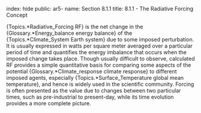 index: hide
public: ar5-
name: Section 8.1.1
title: 8.1.1 - The Radiative Forcing Concept

{Topics.*Radiative_Forcing RF} is the net change in the {Glossary.*Energy_balance energy balance} of the {Topics.*Climate_System Earth system} due to some imposed perturbation. It is usually expressed in watts per square meter averaged over a particular period of time and quantifies the energy imbalance that occurs when the imposed change takes place. Though usually difficult to observe, calculated RF provides a simple quantitative basis for comparing some aspects of the potential {Glossary.*Climate_response climate response} to different imposed agents, especially {Topics.*Surface_Temperature global mean temperature}, and hence is widely used in the scientific community. Forcing is often presented as the value due to changes between two particular times, such as pre-industrial to present-day, while its time evolution provides a more complete picture.
